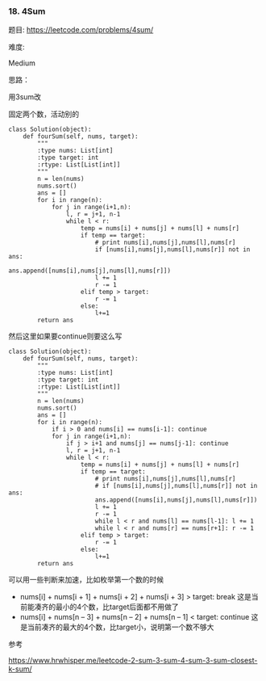### 18. 4Sum

题目:
<https://leetcode.com/problems/4sum/>


难度:

Medium 


思路：

用3sum改

固定两个数，活动别的


```
class Solution(object):
    def fourSum(self, nums, target):
        """
        :type nums: List[int]
        :type target: int
        :rtype: List[List[int]]
        """
        n = len(nums)
        nums.sort()
        ans = []
        for i in range(n):
        	for j in range(i+1,n):
        		l, r = j+1, n-1
        		while l < r:
        			temp = nums[i] + nums[j] + nums[l] + nums[r]
        			if temp == target:
        				# print nums[i],nums[j],nums[l],nums[r]
        				if [nums[i],nums[j],nums[l],nums[r]] not in ans:
        					ans.append([nums[i],nums[j],nums[l],nums[r]])
        				l += 1
        				r -= 1
        			elif temp > target:
        				r -= 1
        			else:
        				l+=1
        return ans
```

然后这里如果要continue则要这么写


```
class Solution(object):
    def fourSum(self, nums, target):
        """
        :type nums: List[int]
        :type target: int
        :rtype: List[List[int]]
        """
        n = len(nums)
        nums.sort()
        ans = []
        for i in range(n):
        	if i > 0 and nums[i] == nums[i-1]: continue
        	for j in range(i+1,n):
        		if j > i+1 and nums[j] == nums[j-1]: continue
        		l, r = j+1, n-1
        		while l < r:
        			temp = nums[i] + nums[j] + nums[l] + nums[r]
        			if temp == target:
        				# print nums[i],nums[j],nums[l],nums[r]
        				# if [nums[i],nums[j],nums[l],nums[r]] not in ans:
        				ans.append([nums[i],nums[j],nums[l],nums[r]])
        				l += 1
        				r -= 1
        				while l < r and nums[l] == nums[l-1]: l += 1
        				while l < r and nums[r] == nums[r+1]: r -= 1
        			elif temp > target:
        				r -= 1
        			else:
        				l+=1
        return ans

```

可以用一些判断来加速，比如枚举第一个数的时候

- nums[i] + nums[i + 1] + nums[i + 2] + nums[i + 3] > target: break
这是当前能凑齐的最小的4个数，比target后面都不用做了
- nums[i] + nums[n – 3] + nums[n – 2] + nums[n – 1] < target: continue
这是当前凑齐的最大的4个数，比target小，说明第一个数不够大

参考

<https://www.hrwhisper.me/leetcode-2-sum-3-sum-4-sum-3-sum-closest-k-sum/>
